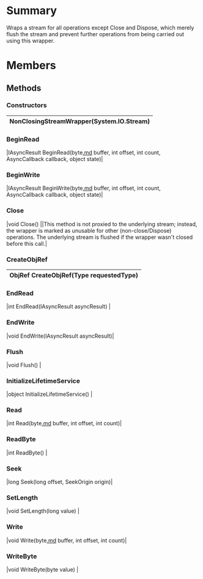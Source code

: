 # Summary #
Wraps a stream for all operations except Close and Dispose, which merely flush the stream and prevent further operations from being carried out using this wrapper.

# Members #
## Methods ##
### Constructors ###
|NonClosingStreamWrapper(System.IO.Stream)|
|:----------------------------------------|
### BeginRead ###
|IAsyncResult BeginRead(byte[.md](.md) buffer, int offset, int count, AsyncCallback callback, object state)|
### BeginWrite ###
|IAsyncResult BeginWrite(byte[.md](.md) buffer, int offset, int count, AsyncCallback callback, object state)|
### Close ###
|void Close()                             ||This method is not proxied to the underlying stream; instead, the wrapper is marked as unusable for other (non-close/Dispose) operations. The underlying stream is flushed if the wrapper wasn't closed before this call.|

### CreateObjRef ###
|ObjRef CreateObjRef(Type requestedType)|
|:--------------------------------------|
### EndRead ###
|int EndRead(IAsyncResult asyncResult)  |
### EndWrite ###
|void EndWrite(IAsyncResult asyncResult)|
### Flush ###
|void Flush()                           |
### InitializeLifetimeService ###
|object InitializeLifetimeService()     |
### Read ###
|int Read(byte[.md](.md) buffer, int offset, int count)|
### ReadByte ###
|int ReadByte()                         |
### Seek ###
|long Seek(long offset, SeekOrigin origin)|
### SetLength ###
|void SetLength(long value)             |
### Write ###
|void Write(byte[.md](.md) buffer, int offset, int count)|
### WriteByte ###
|void WriteByte(byte value)             |